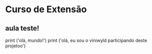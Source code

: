 # Curso de Extensão 
aula teste!
---
print ('olá, mundo!')
print ('olá, eu sou o viniwyld participando deste projetoo')
```

